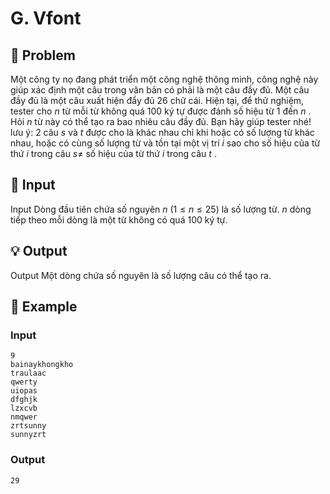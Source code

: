 # G. Vfont

## 📖 Problem

Một công ty nọ đang phát triển một công nghệ thông minh, công nghệ này giúp xác định một câu trong văn bản có phải là một câu đầy đủ. Một câu đầy đủ là một câu xuất hiện đẩy đủ
$26$
chữ cái. Hiện tại, để thử nghiệm, tester cho
$n$
từ mỗi từ không quá
$100$
ký tự được đánh số hiệu từ
$1$
đến
$n$
. Hỏi
$n$
từ này có thể tạo ra bao nhiêu câu đầy đủ. Bạn hãy giúp tester nhé!
lưu ý:
$2$
câu
$s$
và
$t$
được cho là khác nhau chỉ khi hoặc có số lượng từ khác nhau, hoặc có cùng số lượng từ và tồn tại một vị trí
$i$
sao cho số hiệu của từ thứ
$i$
trong câu
$s≠$
số hiệu của từ thứ
$i$
trong câu
$t$
.


## 🧩 Input

Input
Dòng đầu tiên chứa số nguyên
$n$
$(1 ≤n≤ 25)$
là số lượng từ.
$n$
dòng tiếp theo mỗi dòng là một từ không có quá
$100$
ký tự.


## 💡 Output

Output
Một dòng chứa số nguyên là số lượng câu có thể tạo ra.


## 🧠 Example

### Input

```text
9
bainaykhongkho
traulaac
qwerty
uiopas
dfghjk
lzxcvb
nmqwer
zrtsunny
sunnyzrt
```

### Output

```text
29
```


